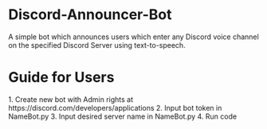 # Discord-Announcer-Bot
 
A simple bot which announces users which enter any Discord voice channel on the specified Discord Server using text-to-speech.

<h1>Guide for Users</h1>
1. Create new bot with Admin rights at https://discord.com/developers/applications
2. Input bot token in NameBot.py
3. Input desired server name in NameBot.py
4. Run code
